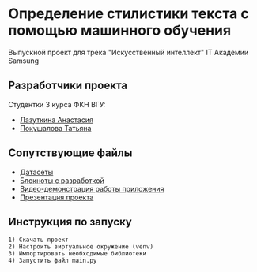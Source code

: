# Определение стилистики текста с помощью машинного обучения

Выпускной проект для трека "Искусственный интеллект" IT Академии Samsung







## Разработчики проекта
Студентки 3 курса ФКН ВГУ:
- [Лазуткина Анастасия](https://github.com/anastasia-1603)
- [Покушалова Татьяна](https://github.com/Tatyana0908)



## Сопутствующие файлы

 - [Датасеты](https://github.com/anastasia-1603/TextClassification/tree/main/datasets)
 - [Блокноты с разработкой](https://github.com/anastasia-1603/TextClassification/tree/main/notebooks)
 - [Видео-демонстрация работы приложения](https://drive.google.com/file/d/1NnQHWorzZC2uAdOFMdBdEnZmc6KOF2PQ/view)
 - [Презентация проекта](https://drive.google.com/file/d/1vxAZ6tiktNyyOspLetMnPf9S1KFSyzSd/view)


## Инструкция по запуску
    
    1) Скачать проект
    2) Настроить виртуальное окружение (venv)
    3) Импортировать необходимые библиотеки
    4) Запустить файл main.py


